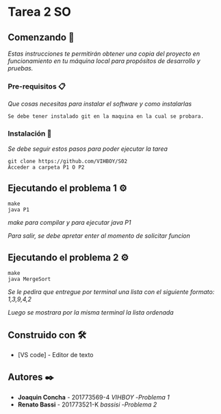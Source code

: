 # Tarea 2 SO


## Comenzando 🚀

_Estas instrucciones te permitirán obtener una copia del proyecto en funcionamiento en tu máquina local para propósitos de desarrollo y pruebas._

### Pre-requisitos 📋

_Que cosas necesitas para instalar el software y como instalarlas_

```
Se debe tener instalado git en la maquina en la cual se probara.
```

### Instalación 🔧

_Se debe seguir estos pasos para poder ejecutar la tarea_

```
git clone https://github.com/VIHBOY/S02
Acceder a carpeta P1 O P2
```

## Ejecutando el problema 1 ⚙️

```
make
java P1
```
_make para compilar y para ejecutar java P1_

_Para salir, se debe apretar enter al momento de solicitar funcion_


## Ejecutando el problema 2 ⚙️

```
make
java MergeSort
```
_Se le pedira que entregue por terminal una lista con el siguiente formato: 1,3,9,4,2_

_Luego se mostrara por la misma terminal la lista ordenada_


## Construido con 🛠️

* [VS code] - Editor de texto

## Autores ✒️

* **Joaquin Concha** - 201773569-4 *VIHBOY*
    -_Problema 1_
* **Renato Bassi** - 201773521-K *bassisi*
    -_Problema 2_  
